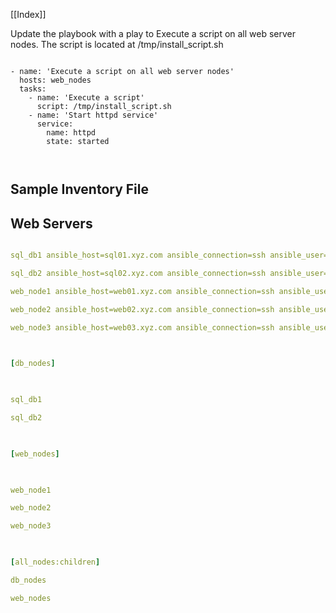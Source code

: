 [[Index]] 

Update the playbook with a play to Execute a script on all web server nodes. The script is located at /tmp/install_script.sh

```

- name: 'Execute a script on all web server nodes'
  hosts: web_nodes
  tasks:
    - name: 'Execute a script'
      script: /tmp/install_script.sh
    - name: 'Start httpd service'
      service:
        name: httpd
        state: started

  

```

  

## Sample Inventory File

  

## Web Servers

```yaml

sql_db1 ansible_host=sql01.xyz.com ansible_connection=ssh ansible_user=root ansible_ssh_pass=Lin$Pass

sql_db2 ansible_host=sql02.xyz.com ansible_connection=ssh ansible_user=root ansible_ssh_pass=Lin$Pass

web_node1 ansible_host=web01.xyz.com ansible_connection=ssh ansible_user=administrator ansible_ssh_pass=Win$Pass

web_node2 ansible_host=web02.xyz.com ansible_connection=ssh ansible_user=administrator ansible_ssh_pass=Win$Pass

web_node3 ansible_host=web03.xyz.com ansible_connection=ssh ansible_user=administrator ansible_ssh_pass=Win$Pass

  

[db_nodes]

  

sql_db1

sql_db2

  

[web_nodes]  

  

web_node1

web_node2

web_node3

  

[all_nodes:children]

db_nodes

web_nodes

```

  
